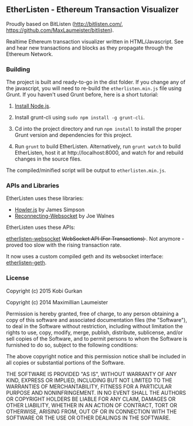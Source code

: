 ## EtherListen - Ethereum Transaction Visualizer ##

Proudly based on BitListen (http://bitlisten.com/, https://github.com/MaxLaumeister/bitlisten).

Realtime Ethereum transaction visualizer written in HTML/Javascript. See and hear new transactions and blocks as they propagate through the Ethereum Network.

### Building ###

The project is built and ready-to-go in the dist folder. If you change any of the javascript, you will need to re-build the `etherlisten.min.js` file using Grunt. If you haven't used Grunt before, here is a short tutorial:

1. [Install Node.js](https://nodejs.org/download/).

2. Install grunt-cli using `sudo npm install -g grunt-cli`.

2. Cd into the project directory and run `npm install` to install the proper Grunt version and dependencies for this project.

3. Run `grunt` to build EtherListen. Alternatively, run `grunt watch` to build EtherListen, host it at http://localhost:8000, and watch for and rebuild changes in the source files.

The compiled/minified script will be output to `etherlisten.min.js`.

### APIs and Libraries ###

EtherListen uses these libraries:

* [Howler.js](http://goldfirestudios.com/blog/104/howler.js-Modern-Web-Audio-Javascript-Library) by James Simpson
* [Reconnecting-Websocket](https://github.com/joewalnes/reconnecting-websocket) by Joe Walnes

EtherListen uses these APIs:

[etherlisten-websocket](https://github.com/kobigurk/etherlisten-websocket/) <del> WebSocket API (For Transactions) </del>. Not anymore - proved too slow with the rising transaction rate.

It now uses a custom compiled geth and its websocket interface: [etherlisten-geth](https://github.com/kobigurk/go-ethereum).


### License ###

Copyright (c) 2015 Kobi Gurkan

Copyright (c) 2014 Maximillian Laumeister

Permission is hereby granted, free of charge, to any person obtaining a copy of this software and associated documentation files (the "Software"), to deal in the Software without restriction, including without limitation the rights to use, copy, modify, merge, publish, distribute, sublicense, and/or sell copies of the Software, and to permit persons to whom the Software is furnished to do so, subject to the following conditions:

The above copyright notice and this permission notice shall be included in all copies or substantial portions of the Software.

THE SOFTWARE IS PROVIDED "AS IS", WITHOUT WARRANTY OF ANY KIND, EXPRESS OR IMPLIED, INCLUDING BUT NOT LIMITED TO THE WARRANTIES OF MERCHANTABILITY, FITNESS FOR A PARTICULAR PURPOSE AND NONINFRINGEMENT. IN NO EVENT SHALL THE AUTHORS OR COPYRIGHT HOLDERS BE LIABLE FOR ANY CLAIM, DAMAGES OR OTHER LIABILITY, WHETHER IN AN ACTION OF CONTRACT, TORT OR OTHERWISE, ARISING FROM, OUT OF OR IN CONNECTION WITH THE SOFTWARE OR THE USE OR OTHER DEALINGS IN THE SOFTWARE.
